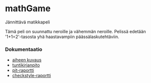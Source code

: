 # mathGame
Jännittävä matikkapeli

Tämä peli on suunnattu neroille ja vähemmän neroille. Pelissä edetään '1+1=2'-tasosta yhä haastavampiin päässälaskutehtäviin. 


### Dokumentaatio
* [aiheen kuvaus](dokumentaatio/aihe.md)
* [tuntikirjanpito](dokumentaatio/tuntikirjanpito.md)
* [pit-raportti](https://htmlpreview.github.io/?https://github.com/lasse1977/mathGame/tree/master/dokumentaatio/pit/201611250854/index.html)
* [checkstyle-raportti](https://htmlpreview.github.io/?https://github.com/lasse1977/mathGame/tree/master/dokumentaatio/site/checkstyle.html)
